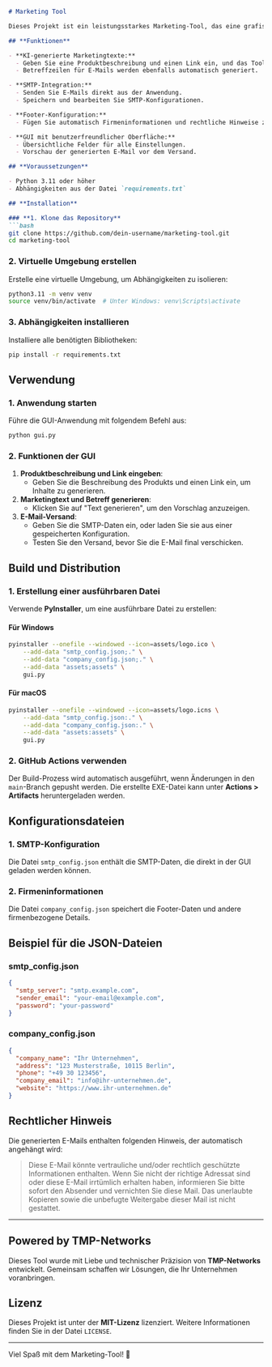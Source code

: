 ```markdown
# Marketing Tool

Dieses Projekt ist ein leistungsstarkes Marketing-Tool, das eine grafische Benutzeroberfläche (GUI) bietet, um Marketingtexte zu erstellen und E-Mails direkt zu versenden. Es integriert die **OpenAI API**, um KI-generierte Inhalte zu erstellen, und bietet umfassende Konfigurationsmöglichkeiten.

## **Funktionen**

- **KI-generierte Marketingtexte:**
  - Geben Sie eine Produktbeschreibung und einen Link ein, und das Tool erstellt automatisch ansprechende Marketingtexte.
  - Betreffzeilen für E-Mails werden ebenfalls automatisch generiert.

- **SMTP-Integration:**
  - Senden Sie E-Mails direkt aus der Anwendung.
  - Speichern und bearbeiten Sie SMTP-Konfigurationen.

- **Footer-Konfiguration:**
  - Fügen Sie automatisch Firmeninformationen und rechtliche Hinweise zum Footer Ihrer E-Mails hinzu.

- **GUI mit benutzerfreundlicher Oberfläche:**
  - Übersichtliche Felder für alle Einstellungen.
  - Vorschau der generierten E-Mail vor dem Versand.

## **Voraussetzungen**

- Python 3.11 oder höher
- Abhängigkeiten aus der Datei `requirements.txt`

## **Installation**

### **1. Klone das Repository**
```bash
git clone https://github.com/dein-username/marketing-tool.git
cd marketing-tool
```

### **2. Virtuelle Umgebung erstellen**
Erstelle eine virtuelle Umgebung, um Abhängigkeiten zu isolieren:
```bash
python3.11 -m venv venv
source venv/bin/activate  # Unter Windows: venv\Scripts\activate
```

### **3. Abhängigkeiten installieren**
Installiere alle benötigten Bibliotheken:
```bash
pip install -r requirements.txt
```

## **Verwendung**

### **1. Anwendung starten**
Führe die GUI-Anwendung mit folgendem Befehl aus:
```bash
python gui.py
```

### **2. Funktionen der GUI**
1. **Produktbeschreibung und Link eingeben**:
   - Geben Sie die Beschreibung des Produkts und einen Link ein, um Inhalte zu generieren.
2. **Marketingtext und Betreff generieren**:
   - Klicken Sie auf "Text generieren", um den Vorschlag anzuzeigen.
3. **E-Mail-Versand**:
   - Geben Sie die SMTP-Daten ein, oder laden Sie sie aus einer gespeicherten Konfiguration.
   - Testen Sie den Versand, bevor Sie die E-Mail final verschicken.

## **Build und Distribution**

### **1. Erstellung einer ausführbaren Datei**
Verwende **PyInstaller**, um eine ausführbare Datei zu erstellen:

#### **Für Windows**
```bash
pyinstaller --onefile --windowed --icon=assets/logo.ico \
    --add-data "smtp_config.json;." \
    --add-data "company_config.json;." \
    --add-data "assets;assets" \
    gui.py
```

#### **Für macOS**
```bash
pyinstaller --onefile --windowed --icon=assets/logo.icns \
    --add-data "smtp_config.json:." \
    --add-data "company_config.json:." \
    --add-data "assets:assets" \
    gui.py
```

### **2. GitHub Actions verwenden**
Der Build-Prozess wird automatisch ausgeführt, wenn Änderungen in den `main`-Branch gepusht werden. Die erstellte EXE-Datei kann unter **Actions > Artifacts** heruntergeladen werden.

## **Konfigurationsdateien**

### **1. SMTP-Konfiguration**
Die Datei `smtp_config.json` enthält die SMTP-Daten, die direkt in der GUI geladen werden können.

### **2. Firmeninformationen**
Die Datei `company_config.json` speichert die Footer-Daten und andere firmenbezogene Details.

## **Beispiel für die JSON-Dateien**

### **smtp_config.json**
```json
{
  "smtp_server": "smtp.example.com",
  "sender_email": "your-email@example.com",
  "password": "your-password"
}
```

### **company_config.json**
```json
{
  "company_name": "Ihr Unternehmen",
  "address": "123 Musterstraße, 10115 Berlin",
  "phone": "+49 30 123456",
  "company_email": "info@ihr-unternehmen.de",
  "website": "https://www.ihr-unternehmen.de"
}
```

## **Rechtlicher Hinweis**

Die generierten E-Mails enthalten folgenden Hinweis, der automatisch angehängt wird:

> Diese E-Mail könnte vertrauliche und/oder rechtlich geschützte Informationen enthalten. Wenn Sie nicht der richtige Adressat sind oder diese E-Mail irrtümlich erhalten haben, informieren Sie bitte sofort den Absender und vernichten Sie diese Mail. Das unerlaubte Kopieren sowie die unbefugte Weitergabe dieser Mail ist nicht gestattet.

---

## **Powered by TMP-Networks**

Dieses Tool wurde mit Liebe und technischer Präzision von **TMP-Networks** entwickelt. Gemeinsam schaffen wir Lösungen, die Ihr Unternehmen voranbringen.

## **Lizenz**

Dieses Projekt ist unter der **MIT-Lizenz** lizenziert. Weitere Informationen finden Sie in der Datei `LICENSE`.

---

Viel Spaß mit dem Marketing-Tool! 🎉
```
